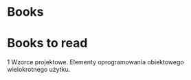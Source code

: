 # Books

 <h1>Books to read</h1>
1 Wzorce projektowe. Elementy oprogramowania obiektowego wielokrotnego użytku.
